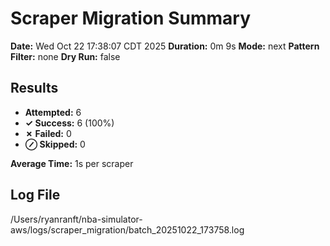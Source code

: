 # Scraper Migration Summary

**Date:** Wed Oct 22 17:38:07 CDT 2025
**Duration:** 0m 9s
**Mode:** next
**Pattern Filter:** none
**Dry Run:** false

## Results

- **Attempted:** 6
- **✓ Success:** 6 (100%)
- **✗ Failed:** 0
- **⊘ Skipped:** 0

**Average Time:** 1s per scraper

## Log File

/Users/ryanranft/nba-simulator-aws/logs/scraper_migration/batch_20251022_173758.log
